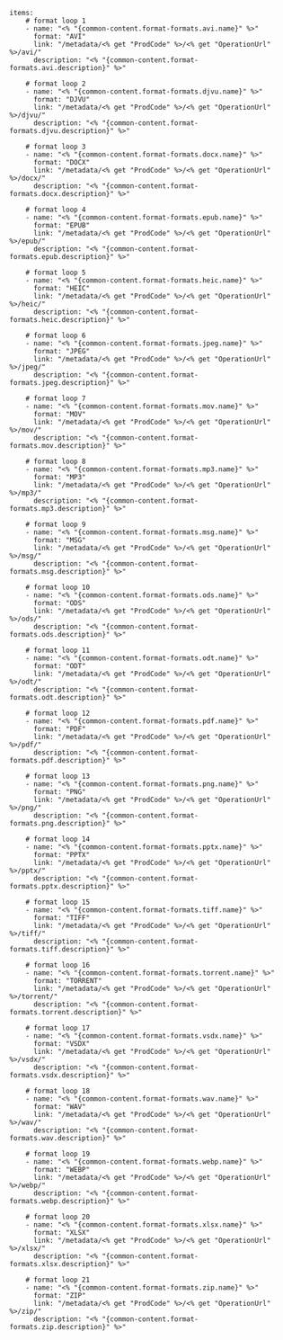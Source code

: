     items: 
        # format loop 1
        - name: "<% "{common-content.format-formats.avi.name}" %>"
          format: "AVI"
          link: "/metadata/<% get "ProdCode" %>/<% get "OperationUrl" %>/avi/"
          description: "<% "{common-content.format-formats.avi.description}" %>"
          
        # format loop 2
        - name: "<% "{common-content.format-formats.djvu.name}" %>"
          format: "DJVU"
          link: "/metadata/<% get "ProdCode" %>/<% get "OperationUrl" %>/djvu/"
          description: "<% "{common-content.format-formats.djvu.description}" %>"
          
        # format loop 3
        - name: "<% "{common-content.format-formats.docx.name}" %>"
          format: "DOCX"
          link: "/metadata/<% get "ProdCode" %>/<% get "OperationUrl" %>/docx/"
          description: "<% "{common-content.format-formats.docx.description}" %>"
          
        # format loop 4
        - name: "<% "{common-content.format-formats.epub.name}" %>"
          format: "EPUB"
          link: "/metadata/<% get "ProdCode" %>/<% get "OperationUrl" %>/epub/"
          description: "<% "{common-content.format-formats.epub.description}" %>"
          
        # format loop 5
        - name: "<% "{common-content.format-formats.heic.name}" %>"
          format: "HEIC"
          link: "/metadata/<% get "ProdCode" %>/<% get "OperationUrl" %>/heic/"
          description: "<% "{common-content.format-formats.heic.description}" %>"
          
        # format loop 6
        - name: "<% "{common-content.format-formats.jpeg.name}" %>"
          format: "JPEG"
          link: "/metadata/<% get "ProdCode" %>/<% get "OperationUrl" %>/jpeg/"
          description: "<% "{common-content.format-formats.jpeg.description}" %>"
          
        # format loop 7
        - name: "<% "{common-content.format-formats.mov.name}" %>"
          format: "MOV"
          link: "/metadata/<% get "ProdCode" %>/<% get "OperationUrl" %>/mov/"
          description: "<% "{common-content.format-formats.mov.description}" %>"
          
        # format loop 8
        - name: "<% "{common-content.format-formats.mp3.name}" %>"
          format: "MP3"
          link: "/metadata/<% get "ProdCode" %>/<% get "OperationUrl" %>/mp3/"
          description: "<% "{common-content.format-formats.mp3.description}" %>"
          
        # format loop 9
        - name: "<% "{common-content.format-formats.msg.name}" %>"
          format: "MSG"
          link: "/metadata/<% get "ProdCode" %>/<% get "OperationUrl" %>/msg/"
          description: "<% "{common-content.format-formats.msg.description}" %>"
          
        # format loop 10
        - name: "<% "{common-content.format-formats.ods.name}" %>"
          format: "ODS"
          link: "/metadata/<% get "ProdCode" %>/<% get "OperationUrl" %>/ods/"
          description: "<% "{common-content.format-formats.ods.description}" %>"
          
        # format loop 11
        - name: "<% "{common-content.format-formats.odt.name}" %>"
          format: "ODT"
          link: "/metadata/<% get "ProdCode" %>/<% get "OperationUrl" %>/odt/"
          description: "<% "{common-content.format-formats.odt.description}" %>"
          
        # format loop 12
        - name: "<% "{common-content.format-formats.pdf.name}" %>"
          format: "PDF"
          link: "/metadata/<% get "ProdCode" %>/<% get "OperationUrl" %>/pdf/"
          description: "<% "{common-content.format-formats.pdf.description}" %>"
          
        # format loop 13
        - name: "<% "{common-content.format-formats.png.name}" %>"
          format: "PNG"
          link: "/metadata/<% get "ProdCode" %>/<% get "OperationUrl" %>/png/"
          description: "<% "{common-content.format-formats.png.description}" %>"
          
        # format loop 14
        - name: "<% "{common-content.format-formats.pptx.name}" %>"
          format: "PPTX"
          link: "/metadata/<% get "ProdCode" %>/<% get "OperationUrl" %>/pptx/"
          description: "<% "{common-content.format-formats.pptx.description}" %>"
          
        # format loop 15
        - name: "<% "{common-content.format-formats.tiff.name}" %>"
          format: "TIFF"
          link: "/metadata/<% get "ProdCode" %>/<% get "OperationUrl" %>/tiff/"
          description: "<% "{common-content.format-formats.tiff.description}" %>"
          
        # format loop 16
        - name: "<% "{common-content.format-formats.torrent.name}" %>"
          format: "TORRENT"
          link: "/metadata/<% get "ProdCode" %>/<% get "OperationUrl" %>/torrent/"
          description: "<% "{common-content.format-formats.torrent.description}" %>"
          
        # format loop 17
        - name: "<% "{common-content.format-formats.vsdx.name}" %>"
          format: "VSDX"
          link: "/metadata/<% get "ProdCode" %>/<% get "OperationUrl" %>/vsdx/"
          description: "<% "{common-content.format-formats.vsdx.description}" %>"
          
        # format loop 18
        - name: "<% "{common-content.format-formats.wav.name}" %>"
          format: "WAV"
          link: "/metadata/<% get "ProdCode" %>/<% get "OperationUrl" %>/wav/"
          description: "<% "{common-content.format-formats.wav.description}" %>"
          
        # format loop 19
        - name: "<% "{common-content.format-formats.webp.name}" %>"
          format: "WEBP"
          link: "/metadata/<% get "ProdCode" %>/<% get "OperationUrl" %>/webp/"
          description: "<% "{common-content.format-formats.webp.description}" %>"
          
        # format loop 20
        - name: "<% "{common-content.format-formats.xlsx.name}" %>"
          format: "XLSX"
          link: "/metadata/<% get "ProdCode" %>/<% get "OperationUrl" %>/xlsx/"
          description: "<% "{common-content.format-formats.xlsx.description}" %>"
          
        # format loop 21
        - name: "<% "{common-content.format-formats.zip.name}" %>"
          format: "ZIP"
          link: "/metadata/<% get "ProdCode" %>/<% get "OperationUrl" %>/zip/"
          description: "<% "{common-content.format-formats.zip.description}" %>"
          
